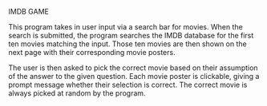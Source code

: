IMDB GAME

This program takes in user input via a search bar for movies. When the search is submitted,
the program searches the IMDB database for the first ten movies matching the input. Those
ten movies are then shown on the next page with their corresponding movie posters.

The user is then asked to pick the correct movie based on their assumption of the answer
to the given question. Each movie poster is clickable, giving a prompt message whether
their selection is correct. The correct movie is always picked at random by the program.
